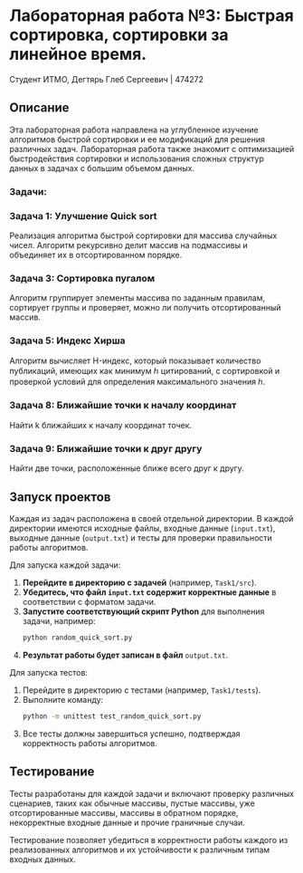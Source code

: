 # Лабораторная работа №3: Быстрая сортировка, сортировки за линейное время.
Студент ИТМО, Дегтярь Глеб Сергеевич | 474272

## Описание
Эта лабораторная работа направлена на углубленное изучение алгоритмов быстрой сортировки и ее модификаций для решения различных задач. Лабораторная работа также знакомит с оптимизацией быстродействия сортировки и использования сложных структур данных в задачах с большим объемом данных.

### Задачи:

### Задача 1: Улучшение Quick sort
Реализация алгоритма быстрой сортировки для массива случайных чисел. Алгоритм рекурсивно делит массив на подмассивы и объединяет их в отсортированном порядке.

### Задача 3: Сортировка пугалом
Алгоритм группирует элементы массива по заданным правилам, сортирует группы и проверяет, можно ли получить отсортированный массив.
                               
### Задача 5: Индекс Хирша
Алгоритм вычисляет H-индекс, который показывает количество публикаций, имеющих как минимум ℎ цитирований, с сортировкой и проверкой условий для определения максимального значения ℎ.

### Задача 8: Ближайшие точки к началу координат
Найти k ближайших к началу координат точек. 

### Задача 9: Ближайшие точки к друг другу 
Найти две точки, расположенные ближе всего друг к другу. 

## Запуск проектов

Каждая из задач расположена в своей отдельной директории. В каждой директории имеются исходные файлы, входные данные (`input.txt`), выходные данные (`output.txt`) и тесты для проверки правильности работы алгоритмов.

Для запуска каждой задачи:

1. **Перейдите в директорию с задачей** (например, `Task1/src`).
2. **Убедитесь, что файл ****************`input.txt`**************** содержит корректные данные** в соответствии с форматом задачи.
3. **Запустите соответствующий скрипт Python** для выполнения задачи, например:
   ```sh
   python random_quick_sort.py
   ```
4. **Результат работы будет записан в файл** `output.txt`.

Для запуска тестов:

1. Перейдите в директорию с тестами (например, `Task1/tests`).
2. Выполните команду:
   ```sh
   python -m unittest test_random_quick_sort.py
   ```
3. Все тесты должны завершиться успешно, подтверждая корректность работы алгоритмов.

## Тестирование

Тесты разработаны для каждой задачи и включают проверку различных сценариев, таких как обычные массивы, пустые массивы, уже отсортированные массивы, массивы в обратном порядке, некорректные входные данные и прочие граничные случаи.

Тестирование позволяет убедиться в корректности работы каждого из реализованных алгоритмов и их устойчивости к различным типам входных данных.

##
